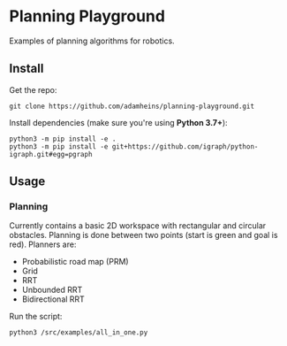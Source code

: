 # Planning Playground

Examples of planning algorithms for robotics.

## Install

Get the repo:
```
git clone https://github.com/adamheins/planning-playground.git
```

Install dependencies (make sure you're using **Python 3.7+**):
```
python3 -m pip install -e .
python3 -m pip install -e git+https://github.com/igraph/python-igraph.git#egg=pgraph
```

## Usage


### Planning

Currently contains a basic 2D workspace with rectangular and circular
obstacles. Planning is done between two points (start is green and goal is
red). Planners are:

* Probabilistic road map (PRM)
* Grid
* RRT
* Unbounded RRT
* Bidirectional RRT

Run the script:
```
python3 /src/examples/all_in_one.py
```
